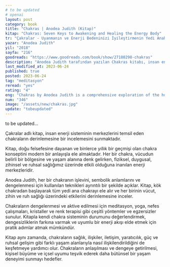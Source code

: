 ```yaml
---
# to be updated
# openai
layout: post
category: book
title: "Chakras | Anodea Judith (Kitap)"
kitap: "Chakras: Seven Keys to Awakening and Healing the Energy Body"
tr: "Çakralar - Uyanmanın ve Enerji Bedeninizi İyileştirmenin Yedi Anahtarı"
yazar: "Anodea Judith"
yil: "2018"
sayfa: "216"
goodreads: "https://www.goodreads.com/book/show/27180298-chakras"
description: "Anodea Judith tarafından yazılan Chakras kitabı, insan enerji sistemi ve chakraları ayrıntılı olarak inceliyor."
last_modified_at: 2023-06-24
published: true
posted: 2023-06-24
tag: "meditasyon"
reread: "yes"
rating: "4"
eng: "Chakras by Anodea Judith is a comprehensive exploration of the human energy system and its powerful chakras, offering practical techniques for balancing and activating these energy centers to promote holistic well-being."
num: "346"
image: "/assets/new/chakras.jpg"
update: "tobeupdated"
---
```


to be updated...

Çakralar adlı kitap, insan enerji sisteminin merkezlerini temsil eden chakraların derinlemesine bir incelemesini sunmaktadır.

Kitap, doğu felsefesine dayanan ve binlerce yıllık bir geçmişi olan chakra konseptini modern bir anlayışla ele almaktadır. Her bir chakra, vücudun belirli bir bölgesine ve yaşam alanına denk gelirken, fiziksel, duygusal, zihinsel ve ruhsal sağlığımız üzerinde etkili olduğuna inanılan enerji merkezleridir.

Anodea Judith, her bir chakranın işlevini, sembolik anlamlarını ve dengelenmesi için kullanılan teknikleri ayrıntılı bir şekilde açıklar. Kitap, kök chakradan başlayarak tüm yedi ana chakrayı ele alır ve her birinin vücut, zihin ve ruh sağlığı üzerindeki etkilerini derinlemesine inceler.

Chakraların dengelenmesi ve aktive edilmesi için meditasyon, yoga, nefes çalışmaları, kristaller ve renk terapisi gibi çeşitli yöntemler ve egzersizler sunulur. Kitapla kendi chakra sisteminin durumunu değerlendirmek, dengesizliklerin farkına varmak ve uyumlu bir enerji akışı elde etmek için pratik adımlar atmak mümkündür.

Kitap aynı zamanda, chakraların sağlık, ilişkiler, iletişim, yaratıcılık, güç ve ruhsal gelişim gibi farklı yaşam alanlarıyla nasıl ilişkilendirildiğini de keşfetmeye yardımcı olur. Chakraların anlaşılması ve dengeye getirilmesi, kişisel büyüme ve içsel uyumu teşvik ederek daha bütünsel bir yaşam deneyimi sunmayı hedefler.
